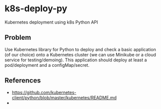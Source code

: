 # k8s-deploy-py
Kubernetes deployment using k8s Python API

## Problem
Use Kubernetes library for Python to deploy and check a basic application (of our choice) onto a Kubernetes cluster (we can use Minikube or a cloud service for testing/demoing). 
This application should deploy at least a pod/deployment and a configMap/secret.

## References
- https://github.com/kubernetes-client/python/blob/master/kubernetes/README.md
- 
